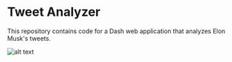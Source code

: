 # Tweet Analyzer
This repository contains code for a Dash web application that analyzes Elon Musk's tweets. 

![alt text](https://github.com/colincunningham-cu/tweet_analyzer/dash_result.png)
